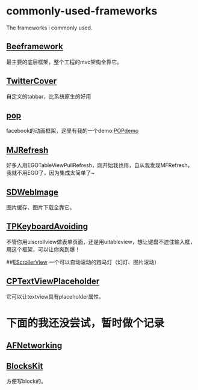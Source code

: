 # commonly-used-frameworks

The frameworks i commonly used.


## [Beeframework](https://github.com/gavinkwoe/BeeFramework)
最主要的底层框架，整个工程的mvc架构全靠它。

## [TwitterCover](https://github.com/jxd001/CustomTabbar)
自定义的tabbar，比系统原生的好用

## [pop](https://github.com/facebook/pop)
facebook的动画框架，这里有我的一个demo:[POPdemo](https://github.com/jxd001/POPdemo)


## [MJRefresh](https://github.com/151283250/MJRefresh)
好多人用EGOTableViewPullRefresh，刚开始我也用，自从我发现MFRefresh，我就不用EGO了，因为集成太简单了~

## [SDWebImage](https://github.com/rs/SDWebImage)
图片缓存、图片下载全靠它。

## [TPKeyboardAvoiding](https://github.com/michaeltyson/TPKeyboardAvoiding)
不管你用uiscrollview做表单页面，还是用uitableview，想让键盘不遮住输入框，用这个框架，可以让你爽到爆！

##[EScrollerView](https://github.com/jxd001/EScrollerView)
一个可以自动滚动的跑马灯（幻灯、图片滚动）

## [CPTextViewPlaceholder](https://github.com/ultimateboro/CPTextViewPlaceholder)
它可以让textview具有placeholder属性。

# 下面的我还没尝试，暂时做个记录

## [AFNetworking](https://github.com/AFNetworking/AFNetworking)


## [BlocksKit](https://github.com/pandamonia/BlocksKit)
方便写block的。


